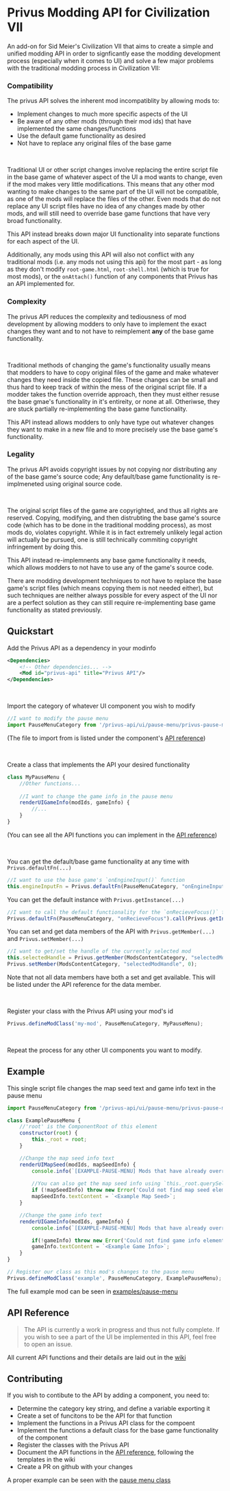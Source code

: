 # Privus Modding API for Civilization VII
An add-on for Sid Meier's Civilization VII that aims to create a simple and unified modding API in order to signficantly ease the modding development process (especially when it comes to UI) and solve a few major problems with the traditional modding process in Civilization VII:

### Compatibility 
The privus API solves the inherent mod incompatiblity by allowing mods to:
- Implement changes to much more specific aspects of the UI
- Be aware of any other mods (through their mod ids) that have implemented the same changes/functions
- Use the default game functionality as desired
- Not have to replace any original files of the base game

<br>

Traditional UI or other script changes involve replacing the entire script file in the base game of whatever aspect of the UI a mod wants to change, even if the mod makes very little modifications. This means that any other mod wanting to make changes to the same part of the UI will not be compatible, as one of the mods will replace the files of the other. Even mods that do not replace any UI script files have no idea of any changes made by other mods, and will still need to override base game functions that have very broad functionality. 

This API instead breaks down major UI functionality into separate functions for each aspect of the UI.

Additionally, any mods using this API will also not conflict with any traditional mods (i.e. any mods not using this api) for the most part - as long as they don't modify `root-game.html`, `root-shell.html` (which is true for most mods), or the `onAttach()` function of any components that Privus has an API implemented for.


### Complexity
The privus API reduces the complexity and tediousness of mod development by allowing modders to only have to implement the exact changes they want and to not have to reimplement **any** of the base game functionality.

<br>

Traditional methods of changing the game's functionality usually means that modders to have to copy original files of the game and make whatever changes they need inside the copied file. These changes can be small and thus hard to keep track of within the mess of the original script file. If a modder takes the function override approach, then they must either resuse the base gmae's functionality in it's entireity, or none at all. Otheriwse, they are stuck partially re-implementing the base game functionality. 

This API instead allows modders to only have type out whatever changes they want to make in a new file and to more precisely use the base game's functionality.

### Legality
The privus API avoids copyright issues by not copying nor distributing any of the base game's source code; Any default/base game functionality is re-implmeneted using original source code.

<br>

The original script files of the game are copyrighted, and thus all rights are reserved. Copying, modifying, and then distrubting the base game's source code (which has to be done in the traditional modding process), as most mods do, violates copyright. While it is in fact extremely unlikely legal action will actually be pursued, one is still technically commiting copyright infringement by doing this. 

This API instead re-implemnents any base game functionality it needs, which allows modders to not have to use any of the game's source code.

There are modding development techniques to not have to replace the base game's script files (which means copying them is not needed either), but such techniques are neither always possible for every aspect of the UI nor are a perfect solution as they can still require re-implementing base game functionality as stated previously. 


## Quickstart

Add the Privus API as a dependency in your modinfo
```xml
<Dependencies>
    <!-- Other dependencies... -->
	<Mod id="privus-api" title="Privus API"/>
</Dependencies>
```
<br>

Import the category of whatever UI component you wish to modify
```js
//I want to modify the pause menu
import PauseMenuCategory from '/privus-api/ui/pause-menu/privus-pause-menu.js';
```
(The file to import from is listed under the component's [API reference](#api-reference))

<br>

Create a class that implements the API your desired functionality
```js
class MyPauseMenu {
    //Other functions...
    
    //I want to change the game info in the pause menu
    renderUIGameInfo(modIds, gameInfo) {
        //...
    }
}
```
(You can see all the API functions you can implement in the [API reference](#api-reference))

<br>

You can get the default/base game functionality at any time with `Privus.defaultFn(...)`
```js
//I want to use the base game's `onEngineInput()` function
this.engineInputFn = Privus.defaultFn(PauseMenuCategory, "onEngineInput");
```

You can get the default instance with `Privus.getInstance(...)`
```js
//I want to call the default functionality for the `onRecieveFocus()` function
Privus.defaultFn(PauseMenuCategory, "onRecieveFocus").call(Privus.getInstance(PauseMenuCategory));
```

You can set and get data members of the API with `Privus.getMember(...)` and `Privus.setMember(...)`
```js
//I want to get/set the handle of the currently selected mod
this.selectedHandle = Privus.getMember(ModsContentCategory, "selectedModHandle");
Privus.setMember(ModsContentCategory, "selectedModHandle", 0);
```
Note that not all data members have both a set and get available. This will be listed under the API reference for the data member.

<br>

Register your class with the Privus API using your mod's id
```js
Privus.defineModClass('my-mod', PauseMenuCategory, MyPauseMenu);
```


<br>

Repeat the process for any other UI components you want to modify.


## Example

This single script file changes the map seed text and game info text in the pause menu
```js
import PauseMenuCategory from '/privus-api/ui/pause-menu/privus-pause-menu.js';

class ExamplePauseMenu {
    //'root' is the ComponentRoot of this element
    constructor(root) {
        this._root = root;
    }

    //Change the map seed info text
    renderUIMapSeed(modIds, mapSeedInfo) {
        console.info(`[EXAMPLE-PAUSE-MENU] Mods that have already overriden the map seed ui: ${modIds}`);
        
        //You can also get the map seed info using `this._root.querySelector(...)`
        if (!mapSeedInfo) throw new Error('Could not find map seed element!');
        mapSeedInfo.textContent = `<Example Map Seed>`;
    }

    //Change the game info text
    renderUIGameInfo(modIds, gameInfo) {
        console.info(`[EXAMPLE-PAUSE-MENU] Mods that have already overriden the build info ui: ${modIds}`);

        if(!gameInfo) throw new Error('Could not find game info element!');
        gameInfo.textContent = `<Example Game Info>`;
    }
}

// Register our class as this mod's changes to the pause menu
Privus.defineModClass('example', PauseMenuCategory, ExamplePauseMenu);
```

The full example mod can be seen in [examples/pause-menu](examples/pause-menu/)

## API Reference

> The API is currently a work in progress and thus not fully complete. If you wish to see a part of the UI be implemented in this API, feel free to open an issue.

All current API functions and their details are laid out in the [wiki](https://github.com/Arastais/privus-api/wiki)

## Contributing

If you wish to contibute to the API by adding a component, you need to:
- Determine the category key string, and define a variable exporting it
- Create a set of funcitons to be the API for that function
- Implement the functions in a Privus API class for the compoent
- Implement the functions a default class for the base game functionality of the component
- Register the classes with the Privus API
- Document the API functions in the [API reference](#api-reference), following the templates in the wiki
- Create a PR on github with your changes

A proper example can be seen with the [pause menu class](ui/pause-menu/privus-pause-menu.js)